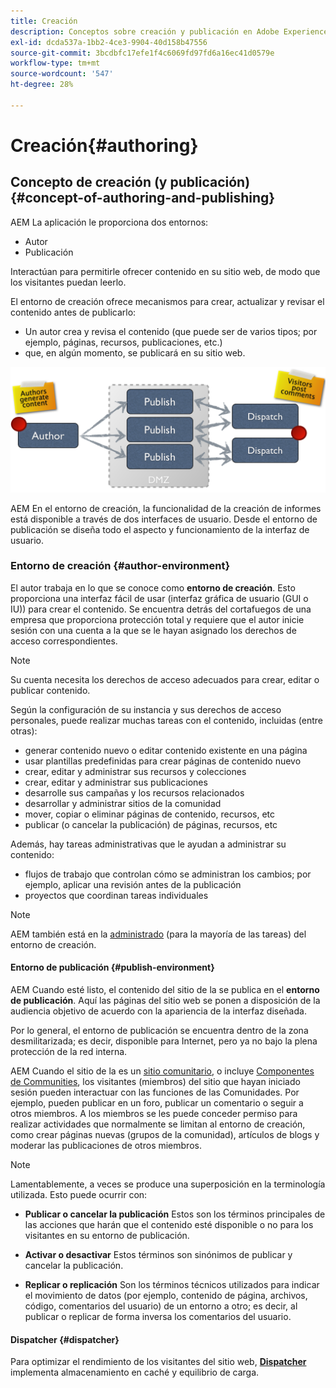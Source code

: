 ```yaml
---
title: Creación
description: Conceptos sobre creación y publicación en Adobe Experience Manager 6.5.
exl-id: dcda537a-1bb2-4ce3-9904-40d158b47556
source-git-commit: 3bcdbfc17efe1f4c6069fd97fd6a16ec41d0579e
workflow-type: tm+mt
source-wordcount: '547'
ht-degree: 28%

---
```


# Creación{#authoring}

## Concepto de creación (y publicación) {#concept-of-authoring-and-publishing}

AEM La aplicación le proporciona dos entornos:

* Autor
* Publicación

Interactúan para permitirle ofrecer contenido en su sitio web, de modo que los visitantes puedan leerlo.

El entorno de creación ofrece mecanismos para crear, actualizar y revisar el contenido antes de publicarlo:

* Un autor crea y revisa el contenido (que puede ser de varios tipos; por ejemplo, páginas, recursos, publicaciones, etc.)
* que, en algún momento, se publicará en su sitio web.

![Información general sobre entornos](assets/chlimage_1-132.png)

AEM En el entorno de creación, la funcionalidad de la creación de informes está disponible a través de dos interfaces de usuario. Desde el entorno de publicación se diseña todo el aspecto y funcionamiento de la interfaz de usuario.

### Entorno de creación {#author-environment}

El autor trabaja en lo que se conoce como **entorno de creación**. Esto proporciona una interfaz fácil de usar (interfaz gráfica de usuario (GUI o IU)) para crear el contenido. Se encuentra detrás del cortafuegos de una empresa que proporciona protección total y requiere que el autor inicie sesión con una cuenta a la que se le hayan asignado los derechos de acceso correspondientes.

>[!NOTE]
>
>Su cuenta necesita los derechos de acceso adecuados para crear, editar o publicar contenido.

Según la configuración de su instancia y sus derechos de acceso personales, puede realizar muchas tareas con el contenido, incluidas (entre otras):

* generar contenido nuevo o editar contenido existente en una página
* usar plantillas predefinidas para crear páginas de contenido nuevo
* crear, editar y administrar sus recursos y colecciones
* crear, editar y administrar sus publicaciones
* desarrolle sus campañas y los recursos relacionados
* desarrollar y administrar sitios de la comunidad
* mover, copiar o eliminar páginas de contenido, recursos, etc
* publicar (o cancelar la publicación) de páginas, recursos, etc

Además, hay tareas administrativas que le ayudan a administrar su contenido:

* flujos de trabajo que controlan cómo se administran los cambios; por ejemplo, aplicar una revisión antes de la publicación
* proyectos que coordinan tareas individuales

>[!NOTE]
>
>AEM también está en la [administrado](/help/sites-administering/home.md) (para la mayoría de las tareas) del entorno de creación.

#### Entorno de publicación {#publish-environment}

AEM Cuando esté listo, el contenido del sitio de la se publica en el **entorno de publicación**. Aquí las páginas del sitio web se ponen a disposición de la audiencia objetivo de acuerdo con la apariencia de la interfaz diseñada.

Por lo general, el entorno de publicación se encuentra dentro de la zona desmilitarizada; es decir, disponible para Internet, pero ya no bajo la plena protección de la red interna.

AEM Cuando el sitio de la es un [sitio comunitario](/help/communities/overview.md), o incluye [Componentes de Communities](/help/communities/author-communities.md), los visitantes (miembros) del sitio que hayan iniciado sesión pueden interactuar con las funciones de las Comunidades. Por ejemplo, pueden publicar en un foro, publicar un comentario o seguir a otros miembros. A los miembros se les puede conceder permiso para realizar actividades que normalmente se limitan al entorno de creación, como crear páginas nuevas (grupos de la comunidad), artículos de blogs y moderar las publicaciones de otros miembros.

>[!NOTE]
>
>Lamentablemente, a veces se produce una superposición en la terminología utilizada. Esto puede ocurrir con:
>
>* **Publicar o cancelar la publicación**
>  Estos son los términos principales de las acciones que harán que el contenido esté disponible o no para los visitantes en su entorno de publicación.
>
>* **Activar o desactivar**
>  Estos términos son sinónimos de publicar y cancelar la publicación.
>
>* **Replicar o replicación**
>  Son los términos técnicos utilizados para indicar el movimiento de datos (por ejemplo, contenido de página, archivos, código, comentarios del usuario) de un entorno a otro; es decir, al publicar o replicar de forma inversa los comentarios del usuario.
>

#### Dispatcher {#dispatcher}

Para optimizar el rendimiento de los visitantes del sitio web, **[Dispatcher](https://experienceleague.adobe.com/docs/experience-manager-dispatcher/using/dispatcher.html?lang=es)** implementa almacenamiento en caché y equilibrio de carga.

